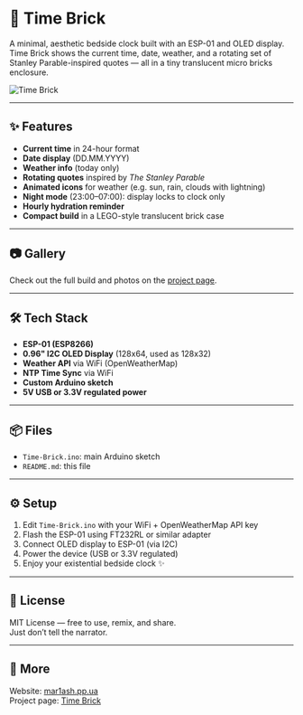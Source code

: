 # 🧱 Time Brick

A minimal, aesthetic bedside clock built with an ESP-01 and OLED display.  
Time Brick shows the current time, date, weather, and a rotating set of Stanley Parable-inspired quotes — all in a tiny translucent micro bricks enclosure.

![Time Brick](https://mar1ash.pp.ua/images/time-brick01.jpg)

---

## ✨ Features

- **Current time** in 24-hour format
- **Date display** (DD.MM.YYYY)
- **Weather info** (today only)
- **Rotating quotes** inspired by *The Stanley Parable*  
- **Animated icons** for weather (e.g. sun, rain, clouds with lightning)
- **Night mode** (23:00–07:00): display locks to clock only
- **Hourly hydration reminder**
- **Compact build** in a LEGO-style translucent brick case

---

## 📷 Gallery

Check out the full build and photos on the [project page](https://mar1ash.pp.ua/diy-projects/time-brick/).

---

## 🛠️ Tech Stack

- **ESP-01 (ESP8266)**
- **0.96" I2C OLED Display** (128x64, used as 128x32)
- **Weather API** via WiFi (OpenWeatherMap)
- **NTP Time Sync** via WiFi
- **Custom Arduino sketch**
- **5V USB or 3.3V regulated power**

---

## 📦 Files

- `Time-Brick.ino`: main Arduino sketch
- `README.md`: this file

---

## ⚙️ Setup

1. Edit `Time-Brick.ino` with your WiFi + OpenWeatherMap API key
2. Flash the ESP-01 using FT232RL or similar adapter
3. Connect OLED display to ESP-01 (via I2C)
4. Power the device (USB or 3.3V regulated)
5. Enjoy your existential bedside clock ✨

---

## 📄 License

MIT License — free to use, remix, and share.  
Just don’t tell the narrator.

---

## 🔗 More

Website: [mar1ash.pp.ua](https://mar1ash.pp.ua)  
Project page: [Time Brick](https://mar1ash.pp.ua/diy-projects/time-brick/)

